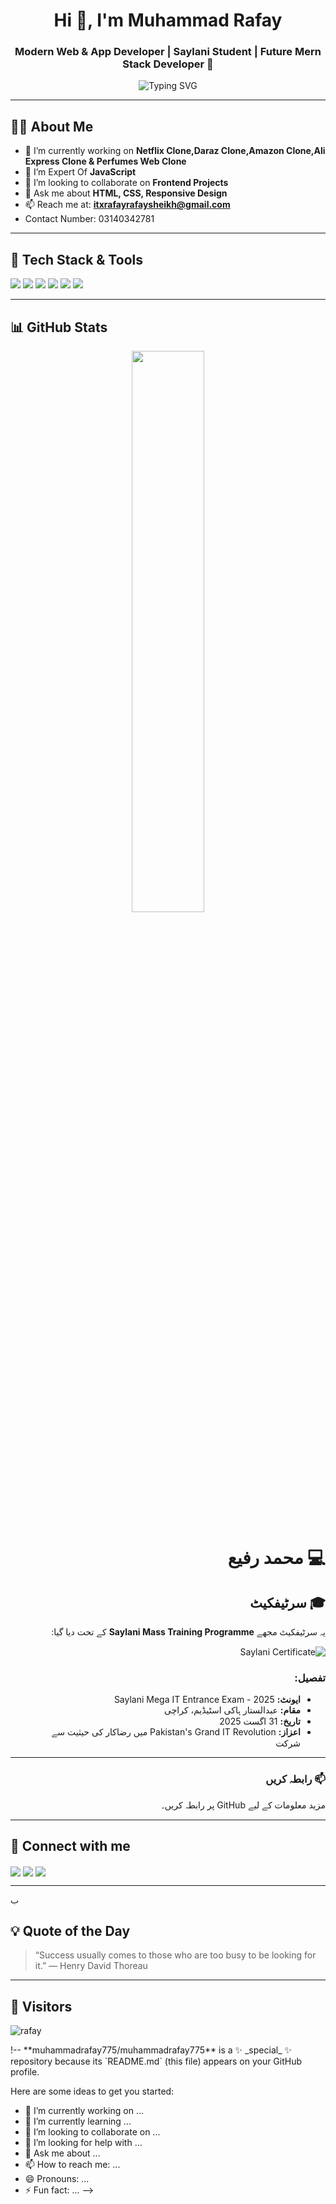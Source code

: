 
<h1 align="center">Hi 👋, I'm Muhammad Rafay</h1>
<h3 align="center">Modern Web & App Developer | Saylani Student | Future Mern Stack Developer 🚀</h3>

<p align="center">
  <img src="https://readme-typing-svg.herokuapp.com?font=Fira+Code&duration=4000&pause=1000&center=true&width=435&lines=Front-end+Developer;Tailwind+CSS+Expert;JavaScript+Expert;Building+Netflix+Clone+%F0%9F%8E%9F;Future+Mern+Stack+Developer+%F0%9F%92%B0" alt="Typing SVG" />
</p>

---

## 🧑‍💻 About Me

- 🔭 I’m currently working on **Netflix Clone,Daraz Clone,Amazon Clone,Ali Express Clone & Perfumes Web Clone**
- 🌱 I’m Expert Of **JavaScript**
- 👯 I’m looking to collaborate on **Frontend Projects**
- 💬 Ask me about **HTML, CSS, Responsive Design**
- 📫 Reach me at: **itxrafayrafaysheikh@gmail.com**
-  Contact Number: 03140342781
---

## 🚀 Tech Stack & Tools

<p align="left">
  <img src="https://img.shields.io/badge/HTML5-E34F26?style=for-the-badge&logo=html5&logoColor=white"/>
  <img src="https://img.shields.io/badge/CSS3-1572B6?style=for-the-badge&logo=css3&logoColor=white"/>
  <img src="https://img.shields.io/badge/TailwindCSS-38B2AC?style=for-the-badge&logo=tailwind-css&logoColor=white"/>
  <img src="https://img.shields.io/badge/JavaScript-yellow?style=for-the-badge&logo=javascript&logoColor=black"/>
  <img src="https://img.shields.io/badge/Git-F05032?style=for-the-badge&logo=git&logoColor=white"/>
  <img src="https://img.shields.io/badge/GitHub-black?style=for-the-badge&logo=github&logoColor=white"/>
</p>

---

## 📊 GitHub Stats

<p align="center">
  <img width="48%" src="https://github-readme-stats.vercel.app/api?username=muhammadrafay&show_icons=true&theme=radical" />
</p>


<div dir="rtl" align="right">

# 💻 محمد رفیع

## 🎓 سرٹیفکیٹ

یہ سرٹیفکیٹ مجھے **Saylani Mass Training Programme** کے تحت دیا گیا:

![Saylani Certificate](images/certificate.jpg)

### تفصیل:
- **ایونٹ:** Saylani Mega IT Entrance Exam - 2025  
- **مقام:** عبدالستار ہاکی اسٹیڈیم، کراچی  
- **تاریخ:** 31 اگست 2025  
- **اعزاز:** Pakistan's Grand IT Revolution میں رضاکار کی حیثیت سے شرکت

---

### 📫 رابطہ کریں
مزید معلومات کے لیے GitHub پر رابطہ کریں۔

</div>

---

## 🔗 Connect with me

<p align="left">
  <a href="https://www.linkedin.com/in/muhammad-rafay-rafay-sheikhe-9a0945373/" target="blank"><img align="center" src="https://img.shields.io/badge/LinkedIn-blue?style=for-the-badge&logo=linkedin&logoColor=white" /></a>
  <a href="itxrafayrafaysheikh@gmail.com"><img align="center" src="https://img.shields.io/badge/Gmail-D14836?style=for-the-badge&logo=gmail&logoColor=white" /></a>
  <a href="https://github.com/muhammadrafay775/my-portfolio"><img align="center" src="https://img.shields.io/badge/Portfolio-12100E?style=for-the-badge&logo=vercel&logoColor=white" /></a>
</p>

---
ب
 
## 💡 Quote of the Day

> “Success usually comes to those who are too busy to be looking for it.” — Henry David Thoreau

---

## 📍 Visitors

<p align="left">
  <img src="https://komarev.com/ghpvc/?username=muhammadrafay&label=Profile+Views&color=blue&style=flat" alt="rafay" />
</p>
!--
**muhammadrafay775/muhammadrafay775** is a ✨ _special_ ✨ repository because its `README.md` (this file) appears on your GitHub profile.

Here are some ideas to get you started:

- 🔭 I’m currently working on ...
- 🌱 I’m currently learning ...
- 👯 I’m looking to collaborate on ...
- 🤔 I’m looking for help with ...
- 💬 Ask me about ...
- 📫 How to reach me: ...
- 😄 Pronouns: ...
- ⚡ Fun fact: ...
-->
